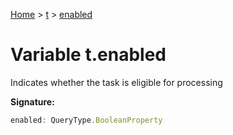 [Home](../../../index.md) &gt; [t](../../t.md) &gt; [enabled](./enabled.md)

# Variable t.enabled

Indicates whether the task is eligible for processing

<b>Signature:</b>

```typescript
enabled: QueryType.BooleanProperty
```
